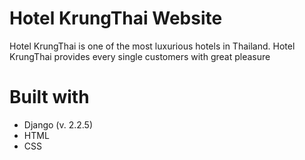 # Hotel KrungThai Website

Hotel KrungThai is one of the most luxurious hotels in Thailand. Hotel KrungThai provides every single customers with great pleasure

# Built with 

- Django (v. 2.2.5)
- HTML
- CSS
